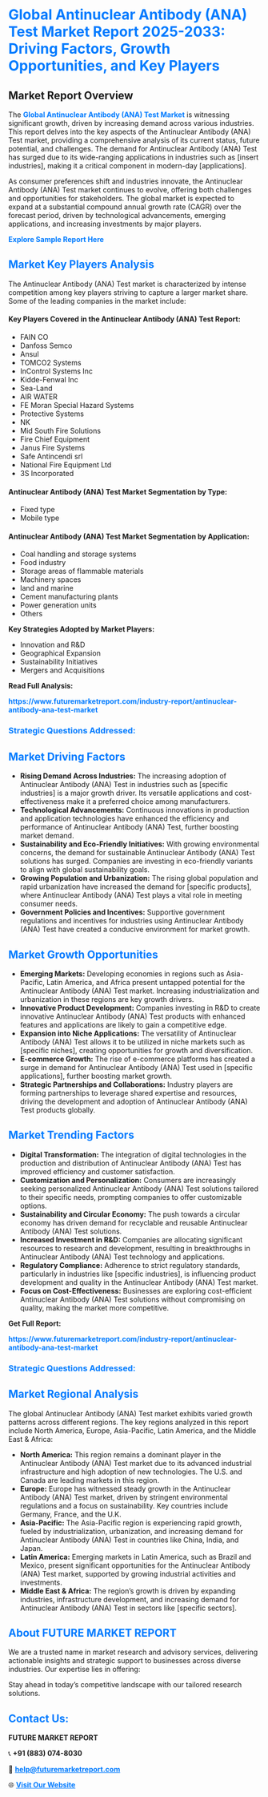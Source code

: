 <h1 style="color: #007BFF;">Global Antinuclear Antibody (ANA) Test Market Report 2025-2033: Driving Factors, Growth Opportunities, and Key Players</h1>

<section id="overview">
<h2>Market Report Overview</h2>
<p>The <a href="https://www.futuremarketreport.com/industry-report/antinuclear-antibody-ana-test-market" style="color: #007BFF; text-decoration: none;"><strong>Global Antinuclear Antibody (ANA) Test Market</strong></a> is witnessing significant growth, driven by increasing demand across various industries. This report delves into the key aspects of the Antinuclear Antibody (ANA) Test market, providing a comprehensive analysis of its current status, future potential, and challenges. The demand for Antinuclear Antibody (ANA) Test has surged due to its wide-ranging applications in industries such as [insert industries], making it a critical component in modern-day [applications].</p>
<p>As consumer preferences shift and industries innovate, the Antinuclear Antibody (ANA) Test market continues to evolve, offering both challenges and opportunities for stakeholders. The global market is expected to expand at a substantial compound annual growth rate (CAGR) over the forecast period, driven by technological advancements, emerging applications, and increasing investments by major players.</p>
</section>

<section id="overview">
<p><a href="https://www.futuremarketreport.com/request-sample/reportId=37458" style="color: #007BFF; text-decoration: none;"><strong>Explore Sample Report Here</strong></a></p>
</section>

<section id="key-players">
<h2 style="color: #007BFF;">Market Key Players Analysis</h2>
<p>The Antinuclear Antibody (ANA) Test market is characterized by intense competition among key players striving to capture a larger market share. Some of the leading companies in the market include:</p>
<h4>Key Players Covered in the Antinuclear Antibody (ANA) Test Report:</h4>
<ul><li>FAIN CO</li><li>Danfoss Semco</li><li>Ansul</li><li>TOMCO2 Systems</li><li>InControl Systems Inc</li><li>Kidde-Fenwal Inc</li><li>Sea-Land</li><li>AIR WATER</li><li>FE Moran Special Hazard Systems</li><li>Protective Systems</li><li>NK</li><li>Mid South Fire Solutions</li><li>Fire Chief Equipment</li><li>Janus Fire Systems</li><li>Safe Antincendi srl</li><li>National Fire Equipment Ltd</li><li>3S Incorporated</li></ul>
<h4>Antinuclear Antibody (ANA) Test Market Segmentation by Type:</h4>
<ul><li>Fixed type</li><li>Mobile type</li></ul>

<h4>Antinuclear Antibody (ANA) Test Market Segmentation by Application:</h4>
<ul><li>Coal handling and storage systems</li><li>Food industry</li><li>Storage areas of flammable materials</li><li>Machinery spaces</li><li>land and marine</li><li>Cement manufacturing plants</li><li>Power generation units</li><li>Others</li></ul>
<p><strong>Key Strategies Adopted by Market Players:</strong></p>
<ul>
<li>Innovation and R&D</li>
<li>Geographical Expansion</li>
<li>Sustainability Initiatives</li>
<li>Mergers and Acquisitions</li>
</ul>
</section>

<section>
<p><strong>Read Full Analysis: </strong></p><a href="https://www.futuremarketreport.com/industry-report/antinuclear-antibody-ana-test-market" style="color: #007BFF; text-decoration: none;"><strong>https://www.futuremarketreport.com/industry-report/antinuclear-antibody-ana-test-market</strong></a>
<h3 style="color: #007BFF;">Strategic Questions Addressed:</h3>
</section>

<section id="driving-factors">
<h2 style="color: #007BFF;">Market Driving Factors</h2>
<ul>
<li><strong>Rising Demand Across Industries:</strong> The increasing adoption of Antinuclear Antibody (ANA) Test in industries such as [specific industries] is a major growth driver. Its versatile applications and cost-effectiveness make it a preferred choice among manufacturers.</li>
<li><strong>Technological Advancements:</strong> Continuous innovations in production and application technologies have enhanced the efficiency and performance of Antinuclear Antibody (ANA) Test, further boosting market demand.</li>
<li><strong>Sustainability and Eco-Friendly Initiatives:</strong> With growing environmental concerns, the demand for sustainable Antinuclear Antibody (ANA) Test solutions has surged. Companies are investing in eco-friendly variants to align with global sustainability goals.</li>
<li><strong>Growing Population and Urbanization:</strong> The rising global population and rapid urbanization have increased the demand for [specific products], where Antinuclear Antibody (ANA) Test plays a vital role in meeting consumer needs.</li>
<li><strong>Government Policies and Incentives:</strong> Supportive government regulations and incentives for industries using Antinuclear Antibody (ANA) Test have created a conducive environment for market growth.</li>
</ul>
</section>

<section id="growth-opportunities">
<h2 style="color: #007BFF;">Market Growth Opportunities</h2>
<ul>
<li><strong>Emerging Markets:</strong> Developing economies in regions such as Asia-Pacific, Latin America, and Africa present untapped potential for the Antinuclear Antibody (ANA) Test market. Increasing industrialization and urbanization in these regions are key growth drivers.</li>
<li><strong>Innovative Product Development:</strong> Companies investing in R&D to create innovative Antinuclear Antibody (ANA) Test products with enhanced features and applications are likely to gain a competitive edge.</li>
<li><strong>Expansion into Niche Applications:</strong> The versatility of Antinuclear Antibody (ANA) Test allows it to be utilized in niche markets such as [specific niches], creating opportunities for growth and diversification.</li>
<li><strong>E-commerce Growth:</strong> The rise of e-commerce platforms has created a surge in demand for Antinuclear Antibody (ANA) Test used in [specific applications], further boosting market growth.</li>
<li><strong>Strategic Partnerships and Collaborations:</strong> Industry players are forming partnerships to leverage shared expertise and resources, driving the development and adoption of Antinuclear Antibody (ANA) Test products globally.</li>
</ul>
</section>

<section id="trending-factors">
<h2 style="color: #007BFF;">Market Trending Factors</h2>
<ul>
<li><strong>Digital Transformation:</strong> The integration of digital technologies in the production and distribution of Antinuclear Antibody (ANA) Test has improved efficiency and customer satisfaction.</li>
<li><strong>Customization and Personalization:</strong> Consumers are increasingly seeking personalized Antinuclear Antibody (ANA) Test solutions tailored to their specific needs, prompting companies to offer customizable options.</li>
<li><strong>Sustainability and Circular Economy:</strong> The push towards a circular economy has driven demand for recyclable and reusable Antinuclear Antibody (ANA) Test solutions.</li>
<li><strong>Increased Investment in R&D:</strong> Companies are allocating significant resources to research and development, resulting in breakthroughs in Antinuclear Antibody (ANA) Test technology and applications.</li>
<li><strong>Regulatory Compliance:</strong> Adherence to strict regulatory standards, particularly in industries like [specific industries], is influencing product development and quality in the Antinuclear Antibody (ANA) Test market.</li>
<li><strong>Focus on Cost-Effectiveness:</strong> Businesses are exploring cost-efficient Antinuclear Antibody (ANA) Test solutions without compromising on quality, making the market more competitive.</li>
</ul>
</section>

<section>
<p><strong>Get Full Report: </strong></p><a href="https://www.futuremarketreport.com/industry-report/antinuclear-antibody-ana-test-market" style="color: #007BFF; text-decoration: none;"><strong>https://www.futuremarketreport.com/industry-report/antinuclear-antibody-ana-test-market</strong></a>
<h3 style="color: #007BFF;">Strategic Questions Addressed:</h3>
</section>


<section id="regional-analysis">
<h2 style="color: #007BFF;">Market Regional Analysis</h2>
<p>The global Antinuclear Antibody (ANA) Test market exhibits varied growth patterns across different regions. The key regions analyzed in this report include North America, Europe, Asia-Pacific, Latin America, and the Middle East & Africa:</p>
<ul>
<li><strong>North America:</strong> This region remains a dominant player in the Antinuclear Antibody (ANA) Test market due to its advanced industrial infrastructure and high adoption of new technologies. The U.S. and Canada are leading markets in this region.</li>
<li><strong>Europe:</strong> Europe has witnessed steady growth in the Antinuclear Antibody (ANA) Test market, driven by stringent environmental regulations and a focus on sustainability. Key countries include Germany, France, and the U.K.</li>
<li><strong>Asia-Pacific:</strong> The Asia-Pacific region is experiencing rapid growth, fueled by industrialization, urbanization, and increasing demand for Antinuclear Antibody (ANA) Test in countries like China, India, and Japan.</li>
<li><strong>Latin America:</strong> Emerging markets in Latin America, such as Brazil and Mexico, present significant opportunities for the Antinuclear Antibody (ANA) Test market, supported by growing industrial activities and investments.</li>
<li><strong>Middle East & Africa:</strong> The region’s growth is driven by expanding industries, infrastructure development, and increasing demand for Antinuclear Antibody (ANA) Test in sectors like [specific sectors].</li>
</ul>
</section>

<footer>
<h2 style="color: #007BFF;">About FUTURE MARKET REPORT</h2>
<p>We are a trusted name in market research and advisory services, delivering actionable insights and strategic support to businesses across diverse industries. Our expertise lies in offering:</p>

<p>Stay ahead in today’s competitive landscape with our tailored research solutions.</p>

<h2 style="color: #007BFF;">Contact Us:</h2>
<p><strong>FUTURE MARKET REPORT</strong></p>
<p>📞 <strong>+91 (883) 074-8030</strong></p>
<p>📧 <strong><a href="mailto:help@futuremarketreport.com" style="color: #007BFF;">help@futuremarketreport.com</a></strong></p>
<p>🌐 <strong><a href="https://www.futuremarketreport.com/" style="color: #007BFF;">Visit Our Website</a></strong></p>
</footer>